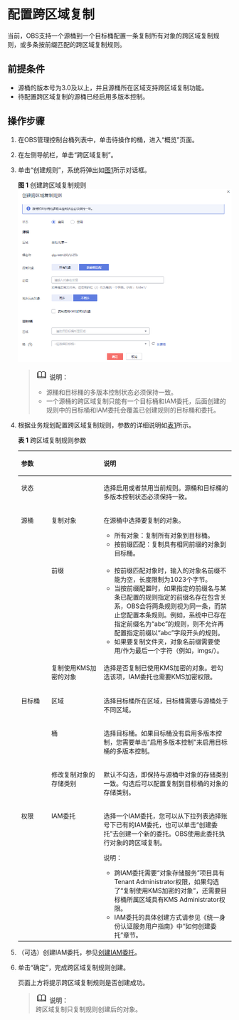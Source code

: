 # 配置跨区域复制<a name="obs_03_0003"></a>

当前，OBS支持一个源桶到一个目标桶配置一条复制所有对象的跨区域复制规则，或多条按前缀匹配的跨区域复制规则。

## 前提条件<a name="section32125925213719"></a>

-   源桶的版本号为3.0及以上，并且源桶所在区域支持跨区域复制功能。
-   待配置跨区域复制的源桶已经启用多版本控制。

## 操作步骤<a name="section19643922213936"></a>

1.  在OBS管理控制台桶列表中，单击待操作的桶，进入“概览”页面。
2.  在左侧导航栏，单击“跨区域复制”。
3.  单击“创建规则”，系统将弹出如[图1](#fig63211341214612)所示对话框。

    **图 1**  创建跨区域复制规则<a name="fig63211341214612"></a>  
    ![](figures/创建跨区域复制规则.png "创建跨区域复制规则")

    >![](public_sys-resources/icon-note.gif) **说明：**   
    >-   源桶和目标桶的多版本控制状态必须保持一致。  
    >-   一个源桶的跨区域复制只能有一个目标桶和IAM委托，后面创建的规则中的目标桶和IAM委托会覆盖已创建规则的目标桶和委托。  

4.  根据业务规划配置跨区域复制规则，参数的详细说明如[表1](#table6195068921495)所示。

    **表 1**  跨区域复制规则参数

    <a name="table6195068921495"></a>
    <table><thead align="left"><tr id="row4965471321495"><th class="cellrowborder" colspan="2" valign="top" id="mcps1.2.4.1.1"><p id="p2236285321495"><a name="p2236285321495"></a><a name="p2236285321495"></a>参数</p>
    </th>
    <th class="cellrowborder" valign="top" id="mcps1.2.4.1.2"><p id="p6412419421495"><a name="p6412419421495"></a><a name="p6412419421495"></a>说明</p>
    </th>
    </tr>
    </thead>
    <tbody><tr id="row443080921495"><td class="cellrowborder" colspan="2" valign="top" headers="mcps1.2.4.1.1 "><p id="p782976121495"><a name="p782976121495"></a><a name="p782976121495"></a>状态</p>
    </td>
    <td class="cellrowborder" valign="top" headers="mcps1.2.4.1.2 "><p id="p35846555215445"><a name="p35846555215445"></a><a name="p35846555215445"></a>选择启用或者禁用当前规则。源桶和目标桶的多版本控制状态必须保持一致。</p>
    </td>
    </tr>
    <tr id="row5981092521495"><td class="cellrowborder" rowspan="3" valign="top" width="14.14%" headers="mcps1.2.4.1.1 "><p id="p2057812352016"><a name="p2057812352016"></a><a name="p2057812352016"></a>源桶</p>
    </td>
    <td class="cellrowborder" valign="top" width="24.5%" headers="mcps1.2.4.1.1 "><p id="p283479321495"><a name="p283479321495"></a><a name="p283479321495"></a>复制对象</p>
    </td>
    <td class="cellrowborder" valign="top" width="61.36000000000001%" headers="mcps1.2.4.1.2 "><p id="p1432570393432"><a name="p1432570393432"></a><a name="p1432570393432"></a>在源桶中选择要复制的对象。</p>
    <a name="ul34268730153058"></a><a name="ul34268730153058"></a><ul id="ul34268730153058"><li>所有对象：复制所有对象到目标桶。</li><li>按前缀匹配：复制具有相同前缀的对象到目标桶。</li></ul>
    </td>
    </tr>
    <tr id="row1616511719513"><td class="cellrowborder" valign="top" headers="mcps1.2.4.1.1 "><p id="p61651017155112"><a name="p61651017155112"></a><a name="p61651017155112"></a>前缀</p>
    </td>
    <td class="cellrowborder" valign="top" headers="mcps1.2.4.1.1 "><a name="ul1420210213339"></a><a name="ul1420210213339"></a><ul id="ul1420210213339"><li>按前缀匹配对象时，输入的对象名前缀不能为空，长度限制为1023个字节。</li><li>当按前缀配置时，如果指定的前缀名与某条已配置的规则指定的前缀名存在包含关系，OBS会将两条规则视为同一条，而禁止您配置本条规则。例如，系统中已存在指定前缀名为“abc”的规则，则不允许再配置指定前缀以“abc”字段开头的规则。</li><li>如果要复制文件夹，对象名前缀需要使用/作为最后一个字符（例如，imgs/）。</li></ul>
    </td>
    </tr>
    <tr id="row24800168141541"><td class="cellrowborder" valign="top" headers="mcps1.2.4.1.1 "><p id="p65238216141541"><a name="p65238216141541"></a><a name="p65238216141541"></a>复制使用KMS加密的对象</p>
    </td>
    <td class="cellrowborder" valign="top" headers="mcps1.2.4.1.1 "><p id="p47459822141541"><a name="p47459822141541"></a><a name="p47459822141541"></a>选择是否复制已使用KMS加密的对象。若勾选该项，IAM委托也需要KMS加密权限。</p>
    </td>
    </tr>
    <tr id="row35500343215138"><td class="cellrowborder" rowspan="3" valign="top" width="14.14%" headers="mcps1.2.4.1.1 "><p id="p1226512112012"><a name="p1226512112012"></a><a name="p1226512112012"></a>目标桶</p>
    </td>
    <td class="cellrowborder" valign="top" width="24.5%" headers="mcps1.2.4.1.1 "><p id="p19286061215138"><a name="p19286061215138"></a><a name="p19286061215138"></a>区域</p>
    </td>
    <td class="cellrowborder" valign="top" width="61.36000000000001%" headers="mcps1.2.4.1.2 "><p id="p49436299215138"><a name="p49436299215138"></a><a name="p49436299215138"></a>选择目标桶所在区域，目标桶需要与源桶处于不同区域。</p>
    </td>
    </tr>
    <tr id="row35168852215147"><td class="cellrowborder" valign="top" headers="mcps1.2.4.1.1 "><p id="p7316327215147"><a name="p7316327215147"></a><a name="p7316327215147"></a>桶</p>
    </td>
    <td class="cellrowborder" valign="top" headers="mcps1.2.4.1.1 "><p id="p5274955215147"><a name="p5274955215147"></a><a name="p5274955215147"></a>选择目标桶。如果目标桶没有启用多版本控制，您需要单击“启用多版本控制”来启用目标桶的多版本控制。</p>
    </td>
    </tr>
    <tr id="row59588754215140"><td class="cellrowborder" valign="top" headers="mcps1.2.4.1.1 "><p id="p39075124215140"><a name="p39075124215140"></a><a name="p39075124215140"></a>修改复制对象的存储类别</p>
    </td>
    <td class="cellrowborder" valign="top" headers="mcps1.2.4.1.1 "><p id="p5446874295428"><a name="p5446874295428"></a><a name="p5446874295428"></a>默认不勾选，即保持与源桶中对象的存储类别一致。勾选后可以配置复制到目标桶的对象的存储类别。</p>
    </td>
    </tr>
    <tr id="row63407147215331"><td class="cellrowborder" valign="top" width="14.14%" headers="mcps1.2.4.1.1 "><p id="p9482142631915"><a name="p9482142631915"></a><a name="p9482142631915"></a>权限</p>
    </td>
    <td class="cellrowborder" valign="top" width="24.5%" headers="mcps1.2.4.1.1 "><p id="p56481676215331"><a name="p56481676215331"></a><a name="p56481676215331"></a>IAM委托</p>
    </td>
    <td class="cellrowborder" valign="top" width="61.36000000000001%" headers="mcps1.2.4.1.2 "><p id="p46341704141639"><a name="p46341704141639"></a><a name="p46341704141639"></a>选择一个IAM委托，您可以从下拉列表选择账号下已有的IAM委托，也可以单击“创建委托”去创建一个新的委托。OBS使用此委托执行对象的跨区域复制。</p>
    <div class="note" id="note4481049714209"><a name="note4481049714209"></a><a name="note4481049714209"></a><span class="notetitle"> 说明： </span><div class="notebody"><a name="ul11150722142723"></a><a name="ul11150722142723"></a><ul id="ul11150722142723"><li>跨IAM委托需要“对象存储服务”项目具有Tenant Administrator权限，如果勾选了“复制使用KMS加密的对象”，还需要目标桶所属区域具有KMS Administrator权限。</li><li>IAM委托的具体创建方式请参见《统一身份认证服务用户指南》中“如何创建委托”章节。</li></ul>
    </div></div>
    </td>
    </tr>
    </tbody>
    </table>

5.  （可选）创建IAM委托，参见[创建IAM委托](创建IAM委托.md)。
6.  单击“确定”，完成跨区域复制规则创建。

    页面上方将提示跨区域复制规则是否创建成功。

    >![](public_sys-resources/icon-note.gif) **说明：**   
    >跨区域复制只复制规则创建后的对象。  


